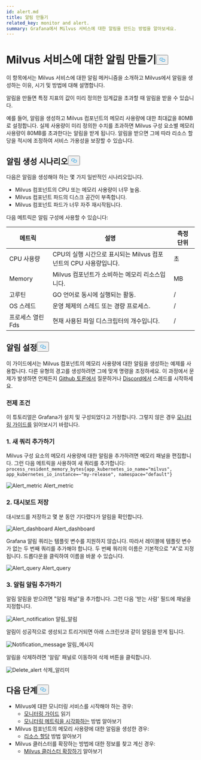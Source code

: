 ```yaml
---
id: alert.md
title: 알림 만들기
related_key: monitor and alert.
summary: Grafana에서 Milvus 서비스에 대한 알림을 만드는 방법을 알아보세요.
---
```

<h1 id="Create-an-Alert-for-Milvus-Services" class="common-anchor-header">Milvus 서비스에 대한 알림 만들기<button data-href="#Create-an-Alert-for-Milvus-Services" class="anchor-icon" translate="no">
      <svg translate="no"
        aria-hidden="true"
        focusable="false"
        height="20"
        version="1.1"
        viewBox="0 0 16 16"
        width="16"
      >
        <path
          fill="#0092E4"
          fill-rule="evenodd"
          d="M4 9h1v1H4c-1.5 0-3-1.69-3-3.5S2.55 3 4 3h4c1.45 0 3 1.69 3 3.5 0 1.41-.91 2.72-2 3.25V8.59c.58-.45 1-1.27 1-2.09C10 5.22 8.98 4 8 4H4c-.98 0-2 1.22-2 2.5S3 9 4 9zm9-3h-1v1h1c1 0 2 1.22 2 2.5S13.98 12 13 12H9c-.98 0-2-1.22-2-2.5 0-.83.42-1.64 1-2.09V6.25c-1.09.53-2 1.84-2 3.25C6 11.31 7.55 13 9 13h4c1.45 0 3-1.69 3-3.5S14.5 6 13 6z"
        ></path>
      </svg>
    </button></h1><p>이 항목에서는 Milvus 서비스에 대한 알림 메커니즘을 소개하고 Milvus에서 알림을 생성하는 이유, 시기 및 방법에 대해 설명합니다.</p>
<p>알림을 만들면 특정 지표의 값이 미리 정의한 임계값을 초과할 때 알림을 받을 수 있습니다.</p>
<p>예를 들어, 알림을 생성하고 Milvus 컴포넌트의 메모리 사용량에 대한 최대값을 80MB로 설정합니다. 실제 사용량이 미리 정의한 수치를 초과하면 Milvus 구성 요소별 메모리 사용량이 80MB를 초과한다는 알림을 받게 됩니다. 알림을 받으면 그에 따라 리소스 할당을 적시에 조정하여 서비스 가용성을 보장할 수 있습니다.</p>
<h2 id="Scenarios-for-creating-alerts" class="common-anchor-header">알림 생성 시나리오<button data-href="#Scenarios-for-creating-alerts" class="anchor-icon" translate="no">
      <svg translate="no"
        aria-hidden="true"
        focusable="false"
        height="20"
        version="1.1"
        viewBox="0 0 16 16"
        width="16"
      >
        <path
          fill="#0092E4"
          fill-rule="evenodd"
          d="M4 9h1v1H4c-1.5 0-3-1.69-3-3.5S2.55 3 4 3h4c1.45 0 3 1.69 3 3.5 0 1.41-.91 2.72-2 3.25V8.59c.58-.45 1-1.27 1-2.09C10 5.22 8.98 4 8 4H4c-.98 0-2 1.22-2 2.5S3 9 4 9zm9-3h-1v1h1c1 0 2 1.22 2 2.5S13.98 12 13 12H9c-.98 0-2-1.22-2-2.5 0-.83.42-1.64 1-2.09V6.25c-1.09.53-2 1.84-2 3.25C6 11.31 7.55 13 9 13h4c1.45 0 3-1.69 3-3.5S14.5 6 13 6z"
        ></path>
      </svg>
    </button></h2><p>다음은 알림을 생성해야 하는 몇 가지 일반적인 시나리오입니다.</p>
<ul>
<li>Milvus 컴포넌트의 CPU 또는 메모리 사용량이 너무 높음.</li>
<li>Milvus 컴포넌트 파드의 디스크 공간이 부족합니다.</li>
<li>Milvus 컴포넌트 파드가 너무 자주 재시작됩니다.</li>
</ul>
<p>다음 메트릭은 알림 구성에 사용할 수 있습니다:</p>
<table>
<thead>
<tr><th>메트릭</th><th>설명</th><th>측정 단위</th></tr>
</thead>
<tbody>
<tr><td>CPU 사용량</td><td>CPU의 실행 시간으로 표시되는 Milvus 컴포넌트의 CPU 사용량입니다.</td><td>초</td></tr>
<tr><td>Memory</td><td>Milvus 컴포넌트가 소비하는 메모리 리소스입니다.</td><td>MB</td></tr>
<tr><td>고루틴</td><td>GO 언어로 동시에 실행되는 활동.</td><td>/</td></tr>
<tr><td>OS 스레드</td><td>운영 체제의 스레드 또는 경량 프로세스.</td><td>/</td></tr>
<tr><td>프로세스 열린 Fds</td><td>현재 사용된 파일 디스크립터의 개수입니다.</td><td>/</td></tr>
</tbody>
</table>
<h2 id="Set-up-alerts" class="common-anchor-header">알림 설정<button data-href="#Set-up-alerts" class="anchor-icon" translate="no">
      <svg translate="no"
        aria-hidden="true"
        focusable="false"
        height="20"
        version="1.1"
        viewBox="0 0 16 16"
        width="16"
      >
        <path
          fill="#0092E4"
          fill-rule="evenodd"
          d="M4 9h1v1H4c-1.5 0-3-1.69-3-3.5S2.55 3 4 3h4c1.45 0 3 1.69 3 3.5 0 1.41-.91 2.72-2 3.25V8.59c.58-.45 1-1.27 1-2.09C10 5.22 8.98 4 8 4H4c-.98 0-2 1.22-2 2.5S3 9 4 9zm9-3h-1v1h1c1 0 2 1.22 2 2.5S13.98 12 13 12H9c-.98 0-2-1.22-2-2.5 0-.83.42-1.64 1-2.09V6.25c-1.09.53-2 1.84-2 3.25C6 11.31 7.55 13 9 13h4c1.45 0 3-1.69 3-3.5S14.5 6 13 6z"
        ></path>
      </svg>
    </button></h2><p>이 가이드에서는 Milvus 컴포넌트의 메모리 사용량에 대한 알림을 생성하는 예제를 사용합니다. 다른 유형의 경고를 생성하려면 그에 맞게 명령을 조정하세요. 이 과정에서 문제가 발생하면 언제든지 <a href="https://github.com/milvus-io/milvus/discussions">Github 토론에서</a> 질문하거나 <a href="https://discord.com/invite/8uyFbECzPX">Discord에서</a> 스레드를 시작하세요.</p>
<h3 id="Prerequisites" class="common-anchor-header">전제 조건</h3><p>이 튜토리얼은 Grafana가 설치 및 구성되었다고 가정합니다. 그렇지 않은 경우 <a href="/docs/ko/v2.4.x/monitor.md">모니터링 가이드를</a> 읽어보시기 바랍니다.</p>
<h3 id="1-Add-a-new-query" class="common-anchor-header">1. 새 쿼리 추가하기</h3><p>Milvus 구성 요소의 메모리 사용량에 대한 알림을 추가하려면 메모리 패널을 편집합니다. 그런 다음 메트릭을 사용하여 새 쿼리를 추가합니다: <code translate="no">process_resident_memory_bytes{app_kubernetes_io_name=&quot;milvus&quot;, app_kubernetes_io_instance=~&quot;my-release&quot;, namespace=&quot;default&quot;}</code></p>
<p>
  
   <span class="img-wrapper"> <img translate="no" src="/docs/v2.4.x/assets/alert_metric.png" alt="Alert_metric" class="doc-image" id="alert_metric" />
   </span> <span class="img-wrapper"> <span>Alert_metric</span> </span></p>
<h3 id="2-Save-the-dashboard" class="common-anchor-header">2. 대시보드 저장</h3><p>대시보드를 저장하고 몇 분 동안 기다렸다가 알림을 확인합니다.</p>
<p>
  
   <span class="img-wrapper"> <img translate="no" src="/docs/v2.4.x/assets/alert_dashboard.png" alt="Alert_dashboard" class="doc-image" id="alert_dashboard" />
   </span> <span class="img-wrapper"> <span>Alert_dashboard</span> </span></p>
<p>Grafana 알림 쿼리는 템플릿 변수를 지원하지 않습니다. 따라서 레이블에 템플릿 변수가 없는 두 번째 쿼리를 추가해야 합니다. 두 번째 쿼리의 이름은 기본적으로 "A"로 지정됩니다. 드롭다운을 클릭하여 이름을 바꿀 수 있습니다.</p>
<p>
  
   <span class="img-wrapper"> <img translate="no" src="/docs/v2.4.x/assets/alert_query.png" alt="Alert_query" class="doc-image" id="alert_query" />
   </span> <span class="img-wrapper"> <span>Alert_query</span> </span></p>
<h3 id="3-Add-alert-notifications" class="common-anchor-header">3. 알림 알림 추가하기</h3><p>알림 알림을 받으려면 &quot;알림 채널&quot;을 추가합니다. 그런 다음 '받는 사람' 필드에 채널을 지정합니다.</p>
<p>
  
   <span class="img-wrapper"> <img translate="no" src="/docs/v2.4.x/assets/alert_notification.png" alt="Alert_notification" class="doc-image" id="alert_notification" />
   </span> <span class="img-wrapper"> <span>알림_알림</span> </span></p>
<p>알림이 성공적으로 생성되고 트리거되면 아래 스크린샷과 같이 알림을 받게 됩니다.</p>
<p>
  
   <span class="img-wrapper"> <img translate="no" src="/docs/v2.4.x/assets/notification_message.png" alt="Notification_message" class="doc-image" id="notification_message" />
   </span> <span class="img-wrapper"> <span>알림_메시지</span> </span></p>
<p>알림을 삭제하려면 '알림' 패널로 이동하여 삭제 버튼을 클릭합니다.</p>
<p>
  
   <span class="img-wrapper"> <img translate="no" src="/docs/v2.4.x/assets/delete_alert.png" alt="Delete_alert" class="doc-image" id="delete_alert" />
   </span> <span class="img-wrapper"> <span>삭제_알리미</span> </span></p>
<h2 id="Whats-next" class="common-anchor-header">다음 단계<button data-href="#Whats-next" class="anchor-icon" translate="no">
      <svg translate="no"
        aria-hidden="true"
        focusable="false"
        height="20"
        version="1.1"
        viewBox="0 0 16 16"
        width="16"
      >
        <path
          fill="#0092E4"
          fill-rule="evenodd"
          d="M4 9h1v1H4c-1.5 0-3-1.69-3-3.5S2.55 3 4 3h4c1.45 0 3 1.69 3 3.5 0 1.41-.91 2.72-2 3.25V8.59c.58-.45 1-1.27 1-2.09C10 5.22 8.98 4 8 4H4c-.98 0-2 1.22-2 2.5S3 9 4 9zm9-3h-1v1h1c1 0 2 1.22 2 2.5S13.98 12 13 12H9c-.98 0-2-1.22-2-2.5 0-.83.42-1.64 1-2.09V6.25c-1.09.53-2 1.84-2 3.25C6 11.31 7.55 13 9 13h4c1.45 0 3-1.69 3-3.5S14.5 6 13 6z"
        ></path>
      </svg>
    </button></h2><ul>
<li>Milvus에 대한 모니터링 서비스를 시작해야 하는 경우:<ul>
<li><a href="/docs/ko/v2.4.x/monitor.md">모니터링 가이드</a> 읽기</li>
<li><a href="/docs/ko/v2.4.x/visualize.md">모니터링 메트릭을 시각화하는</a> 방법 알아보기</li>
</ul></li>
<li>Milvus 컴포넌트의 메모리 사용량에 대한 알림을 생성한 경우:<ul>
<li><a href="/docs/ko/v2.4.x/allocate.md#standalone">리소스 할당</a> 방법 알아보기</li>
</ul></li>
<li>Milvus 클러스터를 확장하는 방법에 대한 정보를 찾고 계신 경우:<ul>
<li><a href="/docs/ko/v2.4.x/scaleout.md">Milvus 클러스터 확장하기</a> 알아보기</li>
</ul></li>
</ul>
